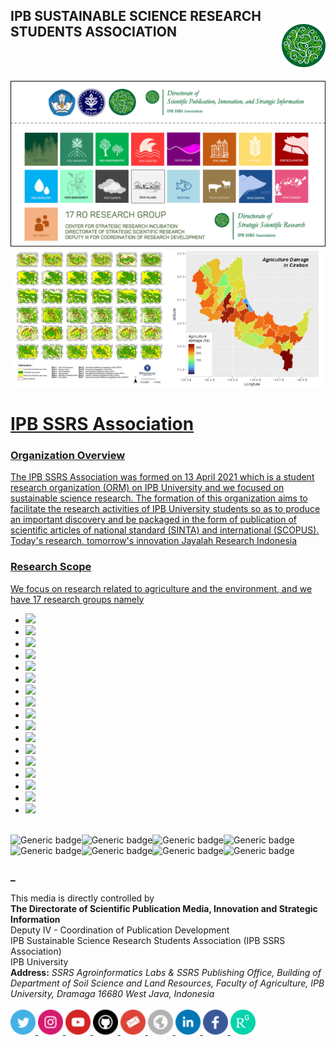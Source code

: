 ## IPB SUSTAINABLE SCIENCE RESEARCH STUDENTS ASSOCIATION <a href="https://ssrs.ipb.ac.id/"><img src="https://github.com/ipbssrs/ipbssrs/blob/693d507fb5bb54c072fa98cbe94a675ad8128b74/figure-depan/Logo2_kecil.png" align="right" width="70" />
<br />
<br />


![logo](https://github.com/ipbssrs/ipbssrs/blob/cdb6e10676bc227677b02ff79f45ec5500517bf3/17%20RO_b.png)
 <a href="https://iopscience.iop.org/article/10.1088/1755-1315/918/1/012011/meta">
  <img src="https://github.com/ipbssrs/ipbssrs/blob/eafa1f3e47d7f4bc30c6d239a0aef5d3762f2f89/figure-depan/Isatrop-peta.png" alt="Vegetation-Map" title="Vegetation Map" width="50%" align="center"/><a href="https://github.com/ipbssrs/RO7-Food"><img src="https://github.com/ipbssrs/ipbssrs/blob/eafa1f3e47d7f4bc30c6d239a0aef5d3762f2f89/figure-depan/agroloss-peta.png" alt="Agriculture-Loss" title="Agriculture Loss" width="50%" align="center"/>

# IPB SSRS Association
### Organization Overview
The IPB SSRS Association was formed on 13  April 2021 which is a student research organization (ORM) on IPB University and we focused on sustainable science research. The formation of this organization aims to facilitate the research activities of IPB University students so as to produce an important discovery and be packaged in the form of publication of scientific articles of national standard (SINTA) and international (SCOPUS). Today's research, tomorrow's innovation Jayalah Research Indonesia

### Research Scope
We focus on research related to agriculture and the environment, and we have 17 research groups namely
* [![](https://img.shields.io/badge/RO1_-Forest-darkgreen?style=for-the-badge)](https://github.com/hamzamohdzubair/redant)
* [![](https://img.shields.io/badge/RO2_-Mangrove-seagreen?style=for-the-badge)](https://github.com/hamzamohdzubair/redant)
* [![](https://img.shields.io/badge/RO3_-Agroforestry-green?style=for-the-badge)](https://github.com/hamzamohdzubair/redant)
* [![](https://img.shields.io/badge/RO4_-Disaster-red?style=for-the-badge)](https://github.com/hamzamohdzubair/redant)
* [![](https://img.shields.io/badge/RO5_-Peatland-purple?style=for-the-badge)](https://github.com/hamzamohdzubair/redant)
* [![](https://img.shields.io/badge/RO6_-Urban-darkgoldenrod?style=for-the-badge)](https://github.com/hamzamohdzubair/redant)
* [![](https://img.shields.io/badge/RO7_-Food-gold?style=for-the-badge)](https://github.com/hamzamohdzubair/redant)
* [![](https://img.shields.io/badge/RO8_-Reclamation-darkred?style=for-the-badge)](https://github.com/hamzamohdzubair/redant)
* [![](https://img.shields.io/badge/RO9_-Hydrology-blue?style=for-the-badge)](https://github.com/hamzamohdzubair/redant)
* [![](https://img.shields.io/badge/RO10_-Biodiversity-aquamarine?style=for-the-badge)](https://github.com/hamzamohdzubair/redant)
* [![](https://img.shields.io/badge/RO11_-Climate-grey?style=for-the-badge)](https://github.com/hamzamohdzubair/redant)
* [![](https://img.shields.io/badge/RO12_-Village-darkgrey?style=for-the-badge)](https://github.com/hamzamohdzubair/redant)
* [![](https://img.shields.io/badge/RO13_-Fish-darkturquoise?style=for-the-badge)](https://github.com/hamzamohdzubair/redant)
* [![](https://img.shields.io/badge/RO14_-Livestock-darkkhaki?style=for-the-badge)](https://github.com/hamzamohdzubair/redant)
* [![](https://img.shields.io/badge/RO15_-Coastal-darkgrey?style=for-the-badge)](https://github.com/hamzamohdzubair/redant)
* [![](https://img.shields.io/badge/RO16_-Tourism-pink?style=for-the-badge)](https://github.com/hamzamohdzubair/redant)
* [![](https://img.shields.io/badge/RO17_-Society-orange?style=for-the-badge)](https://github.com/hamzamohdzubair/redant)
  
  
<br /> ![Generic badge](https://img.shields.io/badge/RStudio-75AADB?style=for-the-badge&logo=RStudio&logoColor=white)![Generic badge](https://img.shields.io/badge/Colab-F9AB00?style=for-the-badge&logo=googlecolab&color=525252)![Generic badge](https://img.shields.io/badge/Visual_Studio-5C2D91?style=for-the-badge&logo=visual%20studio&logoColor=white)![Generic badge](https://img.shields.io/badge/Spyder%20Ide-FF0000?style=for-the-badge&logo=spyder%20ide&logoColor=white)
<br /> ![Generic badge](https://img.shields.io/badge/R-276DC3?style=for-the-badge&logo=r&logoColor=white)![Generic badge](https://img.shields.io/badge/JavaScript-F7DF1E?style=for-the-badge&logo=javascript&logoColor=black)![Generic badge](https://img.shields.io/badge/Python-14354C?style=for-the-badge&logo=python&logoColor=white)![Generic badge](https://img.shields.io/badge/Markdown-000000?style=for-the-badge&logo=markdown&logoColor=white)

### _
This media is directly controlled by 
<br /> **The Directorate of Scientific Publication Media, Innovation and Strategic Information**
<br /> Deputy IV - Coordination of Publication Development 
<br /> IPB Sustainable Science Research Students Association (IPB SSRS Association)
<br /> IPB University
<br /> **Address:** _SSRS Agroinformatics Labs & SSRS Publishing Office, Building of Department of Soil Science and Land Resources, Faculty of Agriculture, IPB University, Dramaga 16680 West Java, Indonesia_
<br /> 
<br /> <a href="https://twitter.com/ipbssrs_assoc">
  <img src="https://github.com/ipbssrs/ipbssrs/blob/9d7075b4b916601af7be6b1a809b79ca3ae9e6c5/logo-media/twitter.png" alt="Twitter" title="Twitter" width="40" height="40" /><a href="https://www.instagram.com/ipbssrs.assoc/">
  <img src="https://github.com/ipbssrs/ipbssrs/blob/9d7075b4b916601af7be6b1a809b79ca3ae9e6c5/logo-media/instagram.png" alt="instagram" title="instagram" width="40" height="40" /><a href="https://www.youtube.com/@ipbssrsassociation254">
  <img src="https://github.com/ipbssrs/ipbssrs/blob/9d7075b4b916601af7be6b1a809b79ca3ae9e6c5/logo-media/youtube.png" alt="youtube" title="youtube" width="40" height="40" /><a href="https://github.com/ipbssrs">
  <img src="https://github.com/ipbssrs/ipbssrs/blob/9d7075b4b916601af7be6b1a809b79ca3ae9e6c5/logo-media/github.png" alt="github" title="github" width="40" height="40" /><a href="ssrs@apps.ipb.ac.id">
  <img src="https://github.com/ipbssrs/ipbssrs/blob/9d7075b4b916601af7be6b1a809b79ca3ae9e6c5/logo-media/mail.png" alt="mail" title="mail" width="40" height="40" /><a href="https://ssrs.ipb.ac.id/">
  <img src="https://github.com/ipbssrs/ipbssrs/blob/9d7075b4b916601af7be6b1a809b79ca3ae9e6c5/logo-media/www.png" alt="website" title="website" width="40" height="40" /><a href="https://www.linkedin.com/company/ipb-sustainable-science-research-students-association/">
  <img src="https://github.com/ipbssrs/ipbssrs/blob/9d7075b4b916601af7be6b1a809b79ca3ae9e6c5/logo-media/linkedin.png" alt="Linkedin" title="Linkedin" width="40" height="40" /><a href="https://www.facebook.com/people/IPB-SSRS-Association/100082564195815/">
  <img src="https://github.com/ipbssrs/ipbssrs/blob/9d7075b4b916601af7be6b1a809b79ca3ae9e6c5/logo-media/facebook.png" alt="facebook" title="facebook" width="40" height="40" /><a href="https://www.researchgate.net/lab/IPB-SSRS-Association-Ipb-Ssrs-Association-2">
  <img src="https://github.com/ipbssrs/ipbssrs/blob/72c1d782bba8589d5429e8cb2426dccf50f11b6e/logo-media/1200px-ResearchGate_icon_SVG.svg.png" alt="ResearchGate" title="ResearchGate" width="40" height="40" />  
